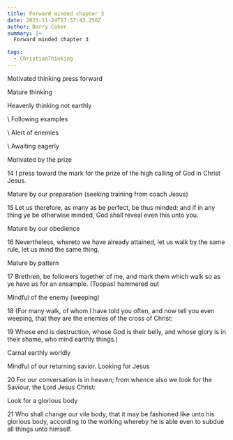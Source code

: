 ```yaml
---
title: Forward minded chapter 3
date: 2023-11-24T17:57:43.250Z
author: Barry Coker
summary: |+
  Forward minded chapter 3

tags:
  - ChristianThinking
---
```

Motivated thinking press forward

Mature thinking 

Heavenly thinking not earthly

\    Following examples

\    Alert of enemies

\    Awaiting eagerly 

Motivated by the prize

14 I press toward the mark for the prize of the high calling of God in Christ Jesus.

Mature by our preparation (seeking training from coach Jesus)

15 Let us therefore, as many as be perfect, be thus minded: and if in any thing ye be otherwise minded, God shall reveal even this unto you.

Mature by our obedience 

16 Nevertheless, whereto we have already attained, let us walk by the same rule, let us mind the same thing.

Mature by pattern

17 Brethren, be followers together of me, and mark them which walk so as ye have us for an ensample. (Toopas) hammered out

Mindful of the enemy (weeping)

18 (For many walk, of whom I have told you often, and now tell you even weeping, that they are the enemies of the cross of Christ:

19 Whose end is destruction, whose God is their belly, and whose glory is in their shame, who mind earthly things.)

Carnal earthly worldly

Mindful of our returning savior. Looking for Jesus 

20 For our conversation is in heaven; from whence also we look for the Saviour, the Lord Jesus Christ:

Look for a glorious body

21 Who shall change our vile body, that it may be fashioned like unto his glorious body, according to the working whereby he is able even to subdue all things unto himself.